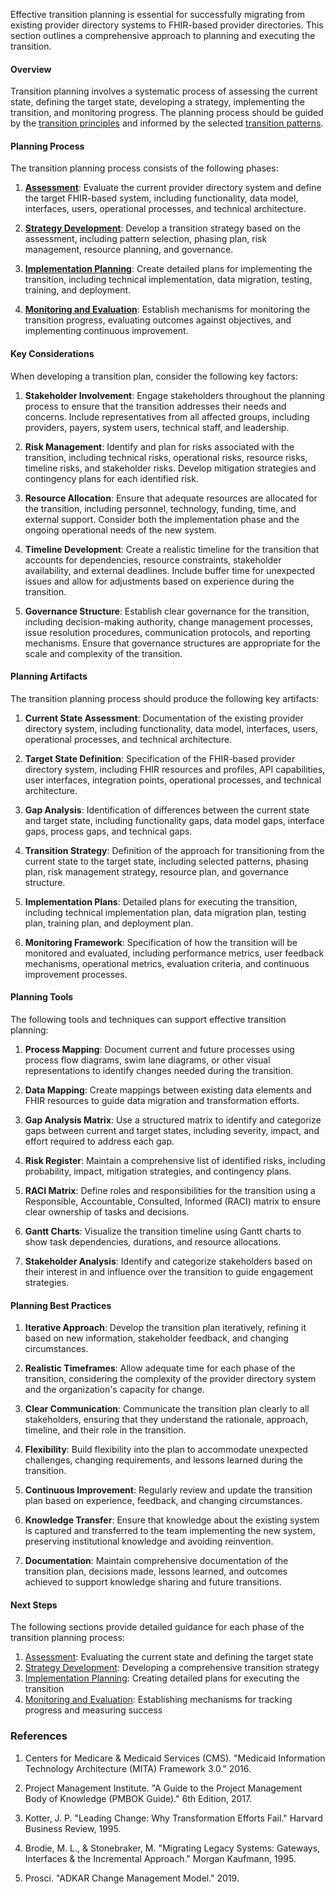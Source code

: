 Effective transition planning is essential for successfully migrating from existing provider directory systems to FHIR-based provider directories. This section outlines a comprehensive approach to planning and executing the transition.

#### Overview

Transition planning involves a systematic process of assessing the current state, defining the target state, developing a strategy, implementing the transition, and monitoring progress. The planning process should be guided by the [transition principles](transition-principles.html) and informed by the selected [transition patterns](transition-patterns.html).

#### Planning Process

The transition planning process consists of the following phases:

1. **[Assessment](transition-assessment.html)**: Evaluate the current provider directory system and define the target FHIR-based system, including functionality, data model, interfaces, users, operational processes, and technical architecture.

2. **[Strategy Development](transition-strategy-development.html)**: Develop a transition strategy based on the assessment, including pattern selection, phasing plan, risk management, resource planning, and governance.

3. **[Implementation Planning](transition-implementation.html)**: Create detailed plans for implementing the transition, including technical implementation, data migration, testing, training, and deployment.

4. **[Monitoring and Evaluation](transition-monitoring.html)**: Establish mechanisms for monitoring the transition progress, evaluating outcomes against objectives, and implementing continuous improvement.

#### Key Considerations

When developing a transition plan, consider the following key factors:

1. **Stakeholder Involvement**: Engage stakeholders throughout the planning process to ensure that the transition addresses their needs and concerns. Include representatives from all affected groups, including providers, payers, system users, technical staff, and leadership.

2. **Risk Management**: Identify and plan for risks associated with the transition, including technical risks, operational risks, resource risks, timeline risks, and stakeholder risks. Develop mitigation strategies and contingency plans for each identified risk.

3. **Resource Allocation**: Ensure that adequate resources are allocated for the transition, including personnel, technology, funding, time, and external support. Consider both the implementation phase and the ongoing operational needs of the new system.

4. **Timeline Development**: Create a realistic timeline for the transition that accounts for dependencies, resource constraints, stakeholder availability, and external deadlines. Include buffer time for unexpected issues and allow for adjustments based on experience during the transition.

5. **Governance Structure**: Establish clear governance for the transition, including decision-making authority, change management processes, issue resolution procedures, communication protocols, and reporting mechanisms. Ensure that governance structures are appropriate for the scale and complexity of the transition.

#### Planning Artifacts

The transition planning process should produce the following key artifacts:

1. **Current State Assessment**: Documentation of the existing provider directory system, including functionality, data model, interfaces, users, operational processes, and technical architecture.

2. **Target State Definition**: Specification of the FHIR-based provider directory system, including FHIR resources and profiles, API capabilities, user interfaces, integration points, operational processes, and technical architecture.

3. **Gap Analysis**: Identification of differences between the current state and target state, including functionality gaps, data model gaps, interface gaps, process gaps, and technical gaps.

4. **Transition Strategy**: Definition of the approach for transitioning from the current state to the target state, including selected patterns, phasing plan, risk management strategy, resource plan, and governance structure.

5. **Implementation Plans**: Detailed plans for executing the transition, including technical implementation plan, data migration plan, testing plan, training plan, and deployment plan.

6. **Monitoring Framework**: Specification of how the transition will be monitored and evaluated, including performance metrics, user feedback mechanisms, operational metrics, evaluation criteria, and continuous improvement processes.

#### Planning Tools

The following tools and techniques can support effective transition planning:

1. **Process Mapping**: Document current and future processes using process flow diagrams, swim lane diagrams, or other visual representations to identify changes needed during the transition.

2. **Data Mapping**: Create mappings between existing data elements and FHIR resources to guide data migration and transformation efforts.

3. **Gap Analysis Matrix**: Use a structured matrix to identify and categorize gaps between current and target states, including severity, impact, and effort required to address each gap.

4. **Risk Register**: Maintain a comprehensive list of identified risks, including probability, impact, mitigation strategies, and contingency plans.

5. **RACI Matrix**: Define roles and responsibilities for the transition using a Responsible, Accountable, Consulted, Informed (RACI) matrix to ensure clear ownership of tasks and decisions.

6. **Gantt Charts**: Visualize the transition timeline using Gantt charts to show task dependencies, durations, and resource allocations.

7. **Stakeholder Analysis**: Identify and categorize stakeholders based on their interest in and influence over the transition to guide engagement strategies.

#### Planning Best Practices

1. **Iterative Approach**: Develop the transition plan iteratively, refining it based on new information, stakeholder feedback, and changing circumstances.

2. **Realistic Timeframes**: Allow adequate time for each phase of the transition, considering the complexity of the provider directory system and the organization's capacity for change.

3. **Clear Communication**: Communicate the transition plan clearly to all stakeholders, ensuring that they understand the rationale, approach, timeline, and their role in the transition.

4. **Flexibility**: Build flexibility into the plan to accommodate unexpected challenges, changing requirements, and lessons learned during the transition.

5. **Continuous Improvement**: Regularly review and update the transition plan based on experience, feedback, and changing circumstances.

6. **Knowledge Transfer**: Ensure that knowledge about the existing system is captured and transferred to the team implementing the new system, preserving institutional knowledge and avoiding reinvention.

7. **Documentation**: Maintain comprehensive documentation of the transition plan, decisions made, lessons learned, and outcomes achieved to support knowledge sharing and future transitions.

#### Next Steps

The following sections provide detailed guidance for each phase of the transition planning process:

1. [Assessment](transition-assessment.html): Evaluating the current state and defining the target state
2. [Strategy Development](transition-strategy-development.html): Developing a comprehensive transition strategy
3. [Implementation Planning](transition-implementation.html): Creating detailed plans for executing the transition
4. [Monitoring and Evaluation](transition-monitoring.html): Establishing mechanisms for tracking progress and measuring success

### References

1. Centers for Medicare & Medicaid Services (CMS). "Medicaid Information Technology Architecture (MITA) Framework 3.0." 2016.

2. Project Management Institute. "A Guide to the Project Management Body of Knowledge (PMBOK Guide)." 6th Edition, 2017.

3. Kotter, J. P. "Leading Change: Why Transformation Efforts Fail." Harvard Business Review, 1995.

4. Brodie, M. L., & Stonebraker, M. "Migrating Legacy Systems: Gateways, Interfaces & the Incremental Approach." Morgan Kaufmann, 1995.

5. Prosci. "ADKAR Change Management Model." 2019.
